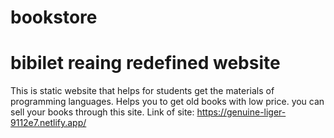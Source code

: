 # bookstore
# bibilet reaing redefined website
This is static website that helps for students get the materials of programming languages. Helps you to get old books with low price.
you can sell your books through this site.
Link of site: https://genuine-liger-9112e7.netlify.app/

